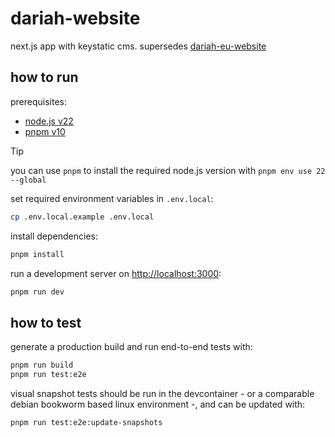 # dariah-website

next.js app with keystatic cms. supersedes
[dariah-eu-website](https://github.com/DARIAH-ERIC/dariah-eu-website)

## how to run

prerequisites:

- [node.js v22](https://nodejs.org/en/download)
- [pnpm v10](https://pnpm.io/installation)

> [!TIP]
>
> you can use `pnpm` to install the required node.js version with `pnpm env use 22 --global`

set required environment variables in `.env.local`:

```bash
cp .env.local.example .env.local
```

install dependencies:

```bash
pnpm install
```

run a development server on [http://localhost:3000](http://localhost:3000):

```bash
pnpm run dev
```

## how to test

generate a production build and run end-to-end tests with:

```bash
pnpm run build
pnpm run test:e2e
```

visual snapshot tests should be run in the devcontainer - or a comparable debian bookworm based
linux environment -, and can be updated with:

```bash
pnpm run test:e2e:update-snapshots
```
